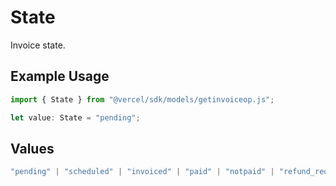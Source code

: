 # State

Invoice state.

## Example Usage

```typescript
import { State } from "@vercel/sdk/models/getinvoiceop.js";

let value: State = "pending";
```

## Values

```typescript
"pending" | "scheduled" | "invoiced" | "paid" | "notpaid" | "refund_requested" | "refunded"
```